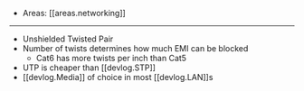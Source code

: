 
- Areas: [[areas.networking]]

---

- Unshielded Twisted Pair
- Number of twists determines how much EMI can be blocked
  - Cat6 has more twists per inch than Cat5
- UTP is cheaper than [[devlog.STP]]
- [[devlog.Media]] of choice in most [[devlog.LAN]]s

